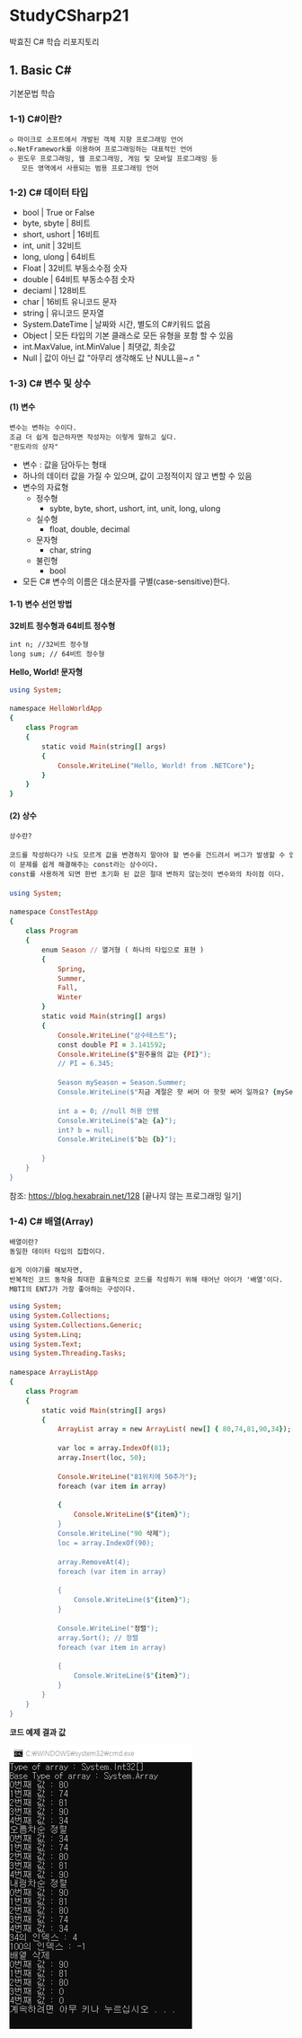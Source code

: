 # StudyCSharp21
박효진 C# 학습 리포지토리

## 1. Basic C#   
기본문법 학습 

### 1-1) C#이란?  
```
◇ 마이크로 소프트에서 개발된 객체 지향 프로그래밍 언어    
◇.NetFramework를 이용하여 프로그래밍하는 대표적인 언어   
◇ 윈도우 프로그래밍, 웹 프로그래밍, 게임 및 모바일 프로그래밍 등
   모든 영역에서 사용되는 범용 프로그래밍 언어   
```   

### 1-2) C# 데이터 타입   
+ bool | True or False   
+ byte, sbyte | 8비트   
+ short, ushort | 16비트   
+ int, unit | 32비트   
+ long, ulong | 64비트   
+ Float | 32비트 부동소수점 숫자
+ double | 64비트 부동소수점 숫자   
+ deciaml | 128비트   
+ char | 16비트 유니코드 문자   
+ string | 유니코드 문자열    
+ System.DateTime | 날짜와 시간, 별도의 C#키워드 없음   
+ Object | 모든 타입의 기본 클래스로 모든 유형을 포함 할 수 있음   
+ int.MaxValue, int.MinValue | 최댓값, 최솟값   
+ Null | 값이 아닌 값 "아무리 생각해도 난 NULL을~♬"   

### 1-3) C# 변수 및 상수   
#### (1) 변수   
```   
변수는 변하는 수이다.    
조금 더 쉽게 접근하자면 작성자는 이렇게 말하고 싶다.    
"판도라의 상자"   
```   
+ 변수 : 값을 담아두는 형태   
+ 하나의 데이터 값을 가질 수 있으며, 값이 고정적이지 않고 변할 수 있음   
+ 변수의 자료형   
  + 정수형
    + sybte, byte, short, ushort, int, unit, long, ulong
  + 실수형
    + float, double, decimal
  + 문자형
    + char, string
  + 불린형
    + bool 
+ 모든 C# 변수의 이름은 대소문자를 구별(case-sensitive)한다.

#### 1-1) 변수 선언 방법   
**32비트 정수형과 64비트 정수형**   
```
int n; //32비트 정수형
long sum; // 64비트 정수형   
```   

**Hello, World! 문자형**   
```ruby
using System;

namespace HelloWorldApp
{
    class Program
    {
        static void Main(string[] args)
        {
            Console.WriteLine("Hello, World! from .NETCore");
        }
    }
}
```   

#### (2) 상수  
```ruby
상수란?

코드를 작성하다가 나도 모르게 값을 변경하지 말아야 할 변수를 건드려서 버그가 발생할 수 있다.
이 문제를 쉽게 해결해주는 const라는 상수이다.
const를 사용하게 되면 한번 초기화 된 값은 절대 변하지 않는것이 변수와의 차이점 이다.

using System;

namespace ConstTestApp
{
    class Program
    {
        enum Season // 열거형 ( 하나의 타입으로 표현 )
        {
            Spring,
            Summer,
            Fall,
            Winter
        }
        static void Main(string[] args)
        {
            Console.WriteLine("상수테스트");
            const double PI = 3.141592;
            Console.WriteLine($"원주율의 값는 {PI}");
            // PI = 6.345;

            Season mySeason = Season.Summer;
            Console.WriteLine($"지금 계절은 핫 써머 아 핫핫 써머 일까요? {mySeason} 였습니다!");

            int a = 0; //null 허용 안됌
            Console.WriteLine($"a는 {a}");
            int? b = null;
            Console.WriteLine($"b는 {b}");

        }
    }
}   
```


참조: https://blog.hexabrain.net/128 [끝나지 않는 프로그래밍 일기]

### 1-4) C# 배열(Array)   
```
배열이란?   
동일한 데이터 타입의 집합이다.   

쉽게 이야기를 해보자면,   
반복적인 코드 동작을 최대한 효율적으로 코드를 작성하기 위해 태어난 아이가 '배열'이다.
MBTI의 ENTJ가 가장 좋아하는 구성이다.
```

```ruby
using System;
using System.Collections;
using System.Collections.Generic;
using System.Linq;
using System.Text;
using System.Threading.Tasks;

namespace ArrayListApp
{
    class Program
    {
        static void Main(string[] args)
        {
            ArrayList array = new ArrayList( new[] { 80,74,81,90,34});

            var loc = array.IndexOf(81);
            array.Insert(loc, 50);

            Console.WriteLine("81위치에 50추가");
            foreach (var item in array)

            {
                Console.WriteLine($"{item}");
            }
            Console.WriteLine("90 삭제");
            loc = array.IndexOf(90);

            array.RemoveAt(4);
            foreach (var item in array)

            {
                Console.WriteLine($"{item}");
            }

            Console.WriteLine("정렬");
            array.Sort(); // 정렬
            foreach (var item in array)

            {
                Console.WriteLine($"{item}");
            }
        }
    }
}
```
**코드 예제 결과 값**

![결과1](/Media/ArrayTest.png "배열 ")  







